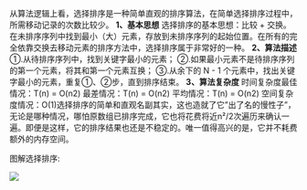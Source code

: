 从算法逻辑上看，选择排序是一种简单直观的排序算法，在简单选择排序过程中，所需移动记录的次数比较少。
**1、基本思想**
选择排序的基本思想：比较 + 交换。
在未排序序列中找到最小（大）元素，存放到未排序序列的起始位置。在所有的完全依靠交换去移动元素的排序方法中，选择排序属于非常好的一种。
**2、算法描述**
①.从待排序序列中，找到关键字最小的元素；
②.如果最小元素不是待排序序列的第一个元素，将其和第一个元素互换；
③.从余下的 N - 1 个元素中，找出关键字最小的元素，重复①、②步，直到排序结束。
**3、算法复杂度**
时间复杂度最佳情况：T(n) = O(n2)  最差情况：T(n) = O(n2)  平均情况：T(n) = O(n2)
空间复杂度情况：O(1)选择排序的简单和直观名副其实，这也造就了它”出了名的慢性子”，无论是哪种情况，哪怕原数组已排序完成，它也将花费将近n²/2次遍历来确认一遍。即便是这样，它的排序结果也还是不稳定的。唯一值得高兴的是，它并不耗费额外的内存空间。

图解选择排序:

![](https://tva1.sinaimg.cn/large/007S8ZIlgy1gh7yka6sdcg302s0ab755.gif)

